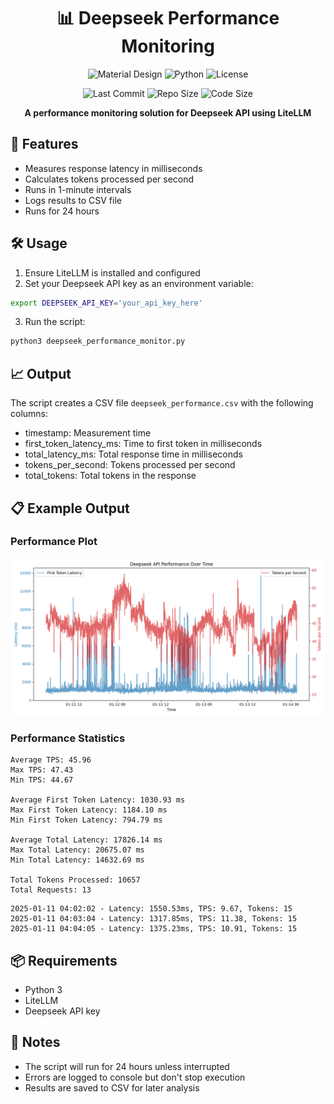 <div align="center">
  <h1>📊 Deepseek Performance Monitoring</h1>
  
  <p>
    <img src="https://img.shields.io/badge/Material-Design-blue?style=flat&logo=material-design&logoColor=white" alt="Material Design">
    <img src="https://img.shields.io/badge/Python-3.8+-blue?style=flat&logo=python&logoColor=white" alt="Python">
    <img src="https://img.shields.io/badge/License-MIT-green?style=flat" alt="License">
  </p>
  
  <p>
    <img src="https://img.shields.io/github/last-commit/tom-doerr/llm_api_testing?style=flat&color=6200ea" alt="Last Commit">
    <img src="https://img.shields.io/github/repo-size/tom-doerr/llm_api_testing?style=flat&color=6200ea" alt="Repo Size">
    <img src="https://img.shields.io/github/languages/code-size/tom-doerr/llm_api_testing?style=flat&color=6200ea" alt="Code Size">
  </p>
  
  <p>
    <strong>A performance monitoring solution for Deepseek API using LiteLLM</strong>
  </p>
</div>

## 🚀 Features
- Measures response latency in milliseconds
- Calculates tokens processed per second
- Runs in 1-minute intervals
- Logs results to CSV file
- Runs for 24 hours

## 🛠️ Usage

1. Ensure LiteLLM is installed and configured
2. Set your Deepseek API key as an environment variable:
```bash
export DEEPSEEK_API_KEY='your_api_key_here'
```

3. Run the script:
```bash
python3 deepseek_performance_monitor.py
```

## 📈 Output

The script creates a CSV file `deepseek_performance.csv` with the following columns:
- timestamp: Measurement time
- first_token_latency_ms: Time to first token in milliseconds
- total_latency_ms: Total response time in milliseconds
- tokens_per_second: Tokens processed per second
- total_tokens: Total tokens in the response

## 📋 Example Output

### Performance Plot
![Performance Plot](performance_results/performance_plot.png)

### Performance Statistics
```plaintext
Average TPS: 45.96
Max TPS: 47.43
Min TPS: 44.67

Average First Token Latency: 1030.93 ms
Max First Token Latency: 1184.10 ms
Min First Token Latency: 794.79 ms

Average Total Latency: 17826.14 ms
Max Total Latency: 20675.07 ms
Min Total Latency: 14632.69 ms

Total Tokens Processed: 10657
Total Requests: 13
```
```
2025-01-11 04:02:02 - Latency: 1550.53ms, TPS: 9.67, Tokens: 15
2025-01-11 04:03:04 - Latency: 1317.85ms, TPS: 11.38, Tokens: 15
2025-01-11 04:04:05 - Latency: 1375.23ms, TPS: 10.91, Tokens: 15
```

## 📦 Requirements
- Python 3
- LiteLLM
- Deepseek API key

## 📝 Notes
- The script will run for 24 hours unless interrupted
- Errors are logged to console but don't stop execution
- Results are saved to CSV for later analysis
